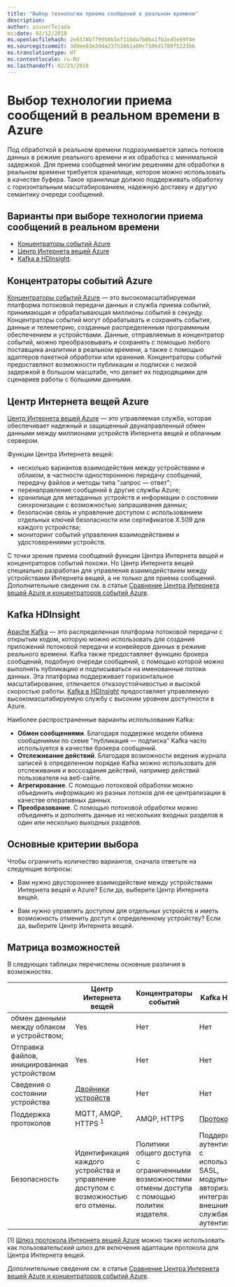 ```yaml
---
title: "Выбор технологии приема сообщений в реальном времени"
description: 
author: zoinerTejada
ms:date: 02/12/2018
ms.openlocfilehash: 2e6578b779950b5ef11bda7b8ba1fb2e45e09f4e
ms.sourcegitcommit: 3d9ee03e2dda23753661a80c7106d1789f5223bb
ms.translationtype: HT
ms.contentlocale: ru-RU
ms.lasthandoff: 02/23/2018
---
```

# <a name="choosing-a-real-time-message-ingestion-technology-in-azure"></a>Выбор технологии приема сообщений в реальном времени в Azure

Под обработкой в реальном времени подразумевается запись потоков данных в режиме реального времени и их обработка с минимальной задержкой. Для приема сообщений многим решениям для обработки в реальном времени требуется хранилище, которое можно использовать в качестве буфера. Такое хранилище должно поддерживать обработку с горизонтальным масштабированием, надежную доставку и другую семантику очереди сообщений. 

## <a name="what-are-your-options-for-real-time-message-ingestion"></a>Варианты при выборе технологии приема сообщений в реальном времени

- [Концентраторы событий Azure](/azure/event-hubs/)
- [Центр Интернета вещей Azure](/azure/iot-hub/)
- [Kafka в HDInsight](/azure/hdinsight/kafka/apache-kafka-get-started).

## <a name="azure-event-hubs"></a>Концентраторы событий Azure

[Концентраторы событий Azure](/azure/event-hubs/) — это высокомасштабируемая платформа потоковой передачи данных и служба приема событий, принимающая и обрабатывающая миллионы событий в секунду. Концентраторы событий могут обрабатывать и сохранять события, данные и телеметрию, созданные распределенным программным обеспечением и устройствами. Данные, отправляемые в концентратор событий, можно преобразовывать и сохранять с помощью любого поставщика аналитики в реальном времени, а также с помощью адаптеров пакетной обработки или хранения. Концентраторы событий предоставляют возможности публикации и подписки с низкой задержкой в большом масштабе, что делает их подходящими для сценариев работы с большими данными.

## <a name="azure-iot-hub"></a>Центр Интернета вещей Azure

[Центр Интернета вещей Azure](/azure/iot-hub/) — это управляемая служба, которая обеспечивает надежный и защищенный двунаправленный обмен данными между миллионами устройств Интернета вещей и облачным сервером.

Функции Центра Интернета вещей:

* несколько вариантов взаимодействия между устройствами и облаком, в частности одностороннюю передачу сообщений, передачу файлов и методы типа "запрос — ответ";
* перенаправление сообщений в другие службы Azure;
* хранилище для метаданных устройств и информации о состоянии синхронизации с возможностью запрашивания данных;
* безопасная связь и управление доступом с использованием отдельных ключей безопасности или сертификатов X.509 для каждого устройства;
* мониторинг событий управления взаимодействием и удостоверениями устройств.

С точки зрения приема сообщений функции Центра Интернета вещей и концентраторов событий похожи. Но Центр Интернета вещей специально разработан для управления взаимодействием между устройствами Интернета вещей, а не только для приема сообщений. Дополнительные сведения см. в статье [Сравнение Центра Интернета вещей Azure и концентраторов событий Azure](/azure/iot-hub/iot-hub-compare-event-hubs). 

## <a name="kafka-on-hdinsight"></a>Kafka HDInsight

[Apache Kafka](https://kafka.apache.org/) — это распределенная платформа потоковой передачи с открытым кодом, которую можно использовать для создания приложений потоковой передачи и конвейеров данных в режиме реального времени. Kafka также предоставляет функцию брокера сообщений, подобную очереди сообщений, с помощью которой можно выполнять публикацию и подписываться на именованные потоки данных. Эта платформа поддерживает горизонтальное масштабирование, отличается отказоустойчивостью и высокой скоростью работы. [Kafka в HDInsight](/azure/hdinsight/kafka/apache-kafka-get-started) предоставляет управляемую высокомасштабируемую службу с высоким уровнем доступности в Azure. 

Наиболее распространенные варианты использования Kafka:

* **Обмен сообщениями**. Благодаря поддержке модели обмена сообщениями по схеме "публикация — подписка" Kafka часто используется в качестве брокера сообщений.
* **Отслеживание действий**. Благодаря возможности ведения журнала записей в определенном порядке Kafka можно использовать для отслеживания и воссоздания действий, например действий пользователя на веб-сайте.
* **Агрегирование**. С помощью потоковой обработки можно объединить информацию из разных потоков для ее централизации в качестве оперативных данных.
* **Преобразование**. С помощью потоковой обработки можно объединять и дополнять данные из нескольких входных разделов в один или несколько выходных разделов.

## <a name="key-selection-criteria"></a>Основные критерии выбора

Чтобы ограничить количество вариантов, сначала ответьте на следующие вопросы:

- Вам нужно двустороннее взаимодействие между устройствами Интернета вещей и Azure? Если да, выберите Центр Интернета вещей.

- Вам нужно управлять доступом для отдельных устройств и иметь возможность отменить доступ к определенному устройству? Если да, выберите Центр Интернета вещей.

## <a name="capability-matrix"></a>Матрица возможностей

В следующих таблицах перечислены основные различия в возможностях. 

| | Центр Интернета вещей | Концентраторы событий | Kafka HDInsight |
| --- | --- | --- | --- |
| обмен данными между облаком и устройством; | Yes | Нет  | Нет  |
| Отправка файлов, инициированная устройством | Yes | Нет  | Нет  |
| Сведения о состоянии устройства | [Двойники устройств](/azure/iot-hub/iot-hub-devguide-device-twins) | Нет  | Нет  |
| Поддержка протоколов | MQTT, AMQP, HTTPS <sup>1</sup> | AMQP, HTTPS | [Протокол Kafka](https://cwiki.apache.org/confluence/display/KAFKA/A+Guide+To+The+Kafka+Protocol) |
| Безопасность | Идентификация каждого устройства и управление доступом с возможностью его отмены. | Политики общего доступа с ограниченными возможностями отмены доступа с помощью политик издателя. | Поддержка аутентификации с использованием SASL, модульной авторизации, интеграция с внешними службами аутентификации. |

[1] [Шлюз протокола Интернета вещей Azure](/azure/iot-hub/iot-hub-protocol-gateway) можно также использовать как пользовательский шлюз для включения адаптации протокола для Центра Интернета вещей.

Дополнительные сведения см. в статье [Сравнение Центра Интернета вещей Azure и концентраторов событий Azure](/azure/iot-hub/iot-hub-compare-event-hubs).
